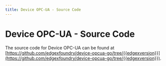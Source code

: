 ```yaml
---
title: Device OPC-UA - Source Code
---
```


# Device OPC-UA - Source Code

The source code for Device OPC-UA can be found at [https://github.com/edgexfoundry/device-opcua-go/tree/{{edgexversion}}](https://github.com/edgexfoundry/device-opcua-go/tree/{{edgexversion}}).
